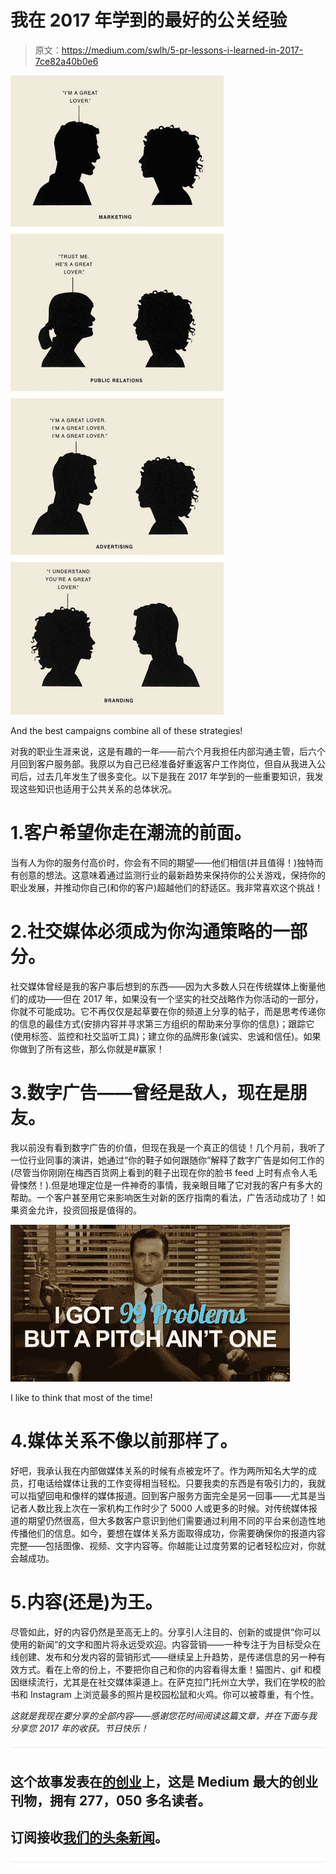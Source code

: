 # 我在 2017 年学到的最好的公关经验

> 原文：<https://medium.com/swlh/5-pr-lessons-i-learned-in-2017-7ce82a40b0e6>

![](img/e866c8dc4ee422df057256c7e80cb0d2.png)

And the best campaigns combine all of these strategies!

对我的职业生涯来说，这是有趣的一年——前六个月我担任内部沟通主管，后六个月回到客户服务部。我原以为自己已经准备好重返客户工作岗位，但自从我进入公司后，过去几年发生了很多变化。以下是我在 2017 年学到的一些重要知识，我发现这些知识也适用于公共关系的总体状况。

# 1.客户希望你走在潮流的前面。

当有人为你的服务付高价时，你会有不同的期望——他们相信(并且值得！)独特而有创意的想法。这意味着通过监测行业的最新趋势来保持你的公关游戏，保持你的职业发展，并推动你自己(和你的客户)超越他们的舒适区。我非常喜欢这个挑战！

# 2.社交媒体必须成为你沟通策略的一部分。

社交媒体曾经是我的客户事后想到的东西——因为大多数人只在传统媒体上衡量他们的成功——但在 2017 年，如果没有一个坚实的社交战略作为你活动的一部分，你就不可能成功。它不再仅仅是起草要在你的频道上分享的帖子，而是思考传递你的信息的最佳方式(安排内容并寻求第三方组织的帮助来分享你的信息)；跟踪它(使用标签、监控和社交监听工具)；建立你的品牌形象(诚实、忠诚和信任)。如果你做到了所有这些，那么你就是#赢家！

# 3.数字广告——曾经是敌人，现在是朋友。

我以前没有看到数字广告的价值，但现在我是一个真正的信徒！几个月前，我听了一位行业同事的演讲，她通过“你的鞋子如何跟随你”解释了数字广告是如何工作的(尽管当你刚刚在梅西百货网上看到的鞋子出现在你的脸书 feed 上时有点令人毛骨悚然！).但是地理定位是一件神奇的事情，我亲眼目睹了它对我的客户有多大的帮助。一个客户甚至用它来影响医生对新的医疗指南的看法，广告活动成功了！如果资金允许，投资回报是值得的。

![](img/aff2de430f2c6c112610c0527af18be3.png)

I like to think that most of the time!

# 4.媒体关系不像以前那样了。

好吧，我承认我在内部做媒体关系的时候有点被宠坏了。作为两所知名大学的成员，打电话给媒体让我的工作变得相当轻松。只要我卖的东西是有吸引力的，我就可以指望回电和像样的媒体报道。回到客户服务方面完全是另一回事——尤其是当记者人数比我上次在一家机构工作时少了 5000 人或更多的时候。对传统媒体报道的期望仍然很高，但大多数客户意识到他们需要通过利用不同的平台来创造性地传播他们的信息。如今，要想在媒体关系方面取得成功，你需要确保你的报道内容完整——包括图像、视频、文字内容等。你越能让过度劳累的记者轻松应对，你就会越成功。

# 5.内容(还是)为王。

尽管如此，好的内容仍然是至高无上的。分享引人注目的、创新的或提供“你可以使用的新闻”的文字和图片将永远受欢迎。内容营销——一种专注于为目标受众在线创建、发布和分发内容的营销形式——继续呈上升趋势，是传递信息的另一种有效方式。看在上帝的份上，不要把你自己和你的内容看得太重！猫图片、gif 和模因继续流行，尤其是在社交媒体渠道上。在萨克拉门托州立大学，我们在学校的脸书和 Instagram 上浏览最多的照片是校园松鼠和火鸡。你可以被尊重，有个性。

*这就是我现在要分享的全部内容——感谢您花时间阅读这篇文章，并在下面与我分享您 2017 年的收获。节日快乐！*

![](img/731acf26f5d44fdc58d99a6388fe935d.png)

## 这个故事发表在[的创业](https://medium.com/swlh)上，这是 Medium 最大的创业刊物，拥有 277，050 多名读者。

## 订阅接收[我们的头条新闻](http://growthsupply.com/the-startup-newsletter/)。

![](img/731acf26f5d44fdc58d99a6388fe935d.png)